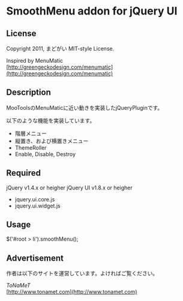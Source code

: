 ﻿SmoothMenu addon for jQuery UI
===

License
---

Copyright 2011, まどがい
MIT-style License.

Inspired by MenuMatic  
[http://greengeckodesign.com/menumatic](http://greengeckodesign.com/menumatic)

Description
---

MooToolsのMenuMaticに近い動きを実装したjQueryPluginです。

以下のような機能を実装しています。

* 階層メニュー
* 縦置き、および横置きメニュー
* ThemeRoller
* Enable, Disable, Destroy

Required
---

jQuery v1.4.x or heigher
jQuery UI v1.8.x or heigher

* jquery.ui.core.js
* jquery.ui.widget.js

Usage
---

$('#root > li').smoothMenu();

Advertisement
---

作者は以下のサイトを運営しています。よければご覧ください。

*ToNaMeT*  
[http://www.tonamet.com](http://www.tonamet.com)
